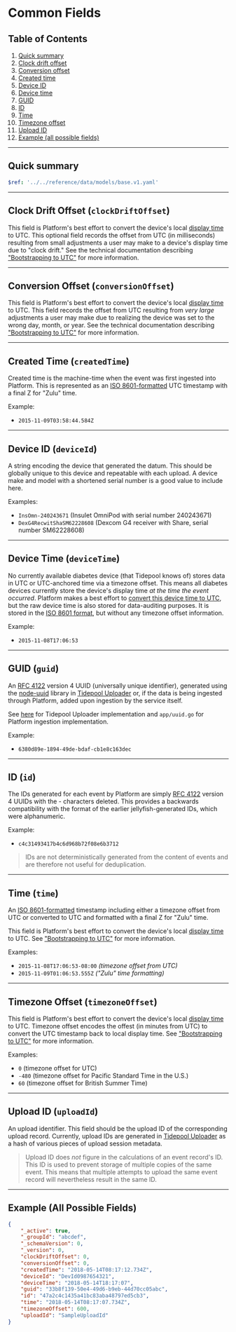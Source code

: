 # Common Fields

## Table of Contents

1. [Quick summary](#quick-summary)
2. [Clock drift offset](#clock-drift-offset-clockdriftoffset)
3. [Conversion offset](#conversion-offset-conversionoffset)
4. [Created time](#created-time-createdtime)
5. [Device ID](#device-id-deviceid)
6. [Device time](#device-time-devicetime)
7. [GUID](#guid-guid)
8. [ID](#id-id)
9. [Time](#time-time)
10. [Timezone offset](#timezone-offset-timezoneoffset)
11. [Upload ID](#upload-id-uploadid)
12. [Example (all possible fields)](#example-all-possible-fields)

---

## Quick summary

```yaml json_schema
$ref: '../../reference/data/models/base.v1.yaml'
```

---

## Clock Drift Offset (`clockDriftOffset`)

This field is Platform's best effort to convert the device's local [display time](#device-time-devicetime) to UTC. This optional field records the offset from UTC (in milliseconds) resulting from small adjustments a user may make to a device's display time due to "clock drift." See the technical documentation describing ["Bootstrapping to UTC"](../datetime/btutc.md#clock-drift-offset-clockdriftoffset) for more information.

---

## Conversion Offset (`conversionOffset`)

This field is Platform's best effort to convert the device's local [display time](#device-time-devicetime) to UTC. This field records the offset from UTC resulting from *very large* adjustments a user may make due to realizing the device was set to the wrong day, month, or year. See the technical documentation describing ["Bootstrapping to UTC"](../datetime/btutc.md#conversion-offset-conversionoffset) for more information.

---

## Created Time (`createdTime`)

Created time is the machine-time when the event was first ingested into Platform. This is represented as an [ISO 8601-formatted](../datetime/glossary.md#iso-8601) UTC timestamp with a final Z for "Zulu" time.

Example:

* `2015-11-09T03:58:44.584Z`

---

## Device ID (`deviceId`)

A string encoding the device that generated the datum. This should be globally unique to this device and repeatable with each upload. A device make and model with a shortened serial number is a good value to include here.

Examples:

* `InsOmn-240243671` (Insulet OmniPod with serial number 240243671)
* `DexG4RecwitShaSM62228608` (Dexcom G4 receiver with Share, serial number SM62228608)

---

## Device Time (`deviceTime`)

No currently available diabetes device (that Tidepool knows of) stores data in UTC or UTC-anchored time via a timezone offset. This means all diabetes devices currently store the device's display time *at the time the event occurred*. Platform makes a best effort to [convert this device time to UTC](../datetime/btutc.md), but the raw device time is also stored for data-auditing purposes. It is stored in the [ISO 8601 format](../datetime/glossary.md#iso-8601), but without any timezone offset information.

Example:

* `2015-11-08T17:06:53`

---

## GUID (`guid`)

An [RFC 4122](https://www.ietf.org/rfc/rfc4122.txt) version 4 UUID (universally unique identifier), generated using the [node-uuid](https://github.com/broofa/node-uuid) library in [Tidepool Uploader](https://github.com/tidepool-org/uploader) or, if the data is being ingested through Platform, added upon ingestion by the service itself.

See [here](http://github.com/tidepool-org/uploader/blob/master/lib/core/api.js) for Tidepool Uploader implementation and `app/uuid.go` for Platform ingestion implementation.

Example:

* `6380d89e-1894-49de-bdaf-cb1e8c163dec`

---

## ID (`id`)

The IDs generated for each event by Platform are simply [RFC 4122](https://www.ietf.org/rfc/rfc4122.txt) version 4 UUIDs with the - characters deleted. This provides a backwards compatibility with the format of the earlier jellyfish-generated IDs, which were alphanumeric.

Example:

* `c4c31493417b4c6d968b72f08e6b3712`

<!-- theme: info -->

> IDs are not deterministically generated from the content of events and are therefore not useful for deduplication.

---

## Time (`time`)

An [ISO 8601-formatted](../datetime/glossary.md#iso-8601) timestamp including either a timezone offset from UTC or converted to UTC and formatted with a final Z for "Zulu" time.

This field is Platform's best effort to convert the device's local [display time](#device-time-devicetime) to UTC. See ["Bootstrapping to UTC"](../datetime/btutc.md) for more information.

Examples:

* `2015-11-08T17:06:53-08:00` *(timezone offset from UTC)*
* `2015-11-09T01:06:53.555Z` *("Zulu" time formatting)*

---

## Timezone Offset (`timezoneOffset`)

This field is Platform's best effort to convert the device's local [display time](#device-time-devicetime) to UTC. Timezone offset encodes the offest (in minutes from UTC) to convert the UTC timestamp back to local display time. See ["Bootstrapping to UTC"](../datetime/btutc.md) for more information.

Examples:

* `0` (timezone offset for UTC)
* `-480` (timezone offset for Pacific Standard Time in the U.S.)
* `60` (timezone offset for British Summer Time)

---

## Upload ID (`uploadId`)

An upload identifier. This field should be the upload ID of the corresponding upload record. Currently, upload IDs are generated in [Tidepool Uploader](https://github.com/tidepool-org/uploader/blob/master/lib/core/api.js) as a hash of various pieces of upload session metadata.

<!-- theme: warning -->

> Upload ID does *not* figure in the calculations of an event record's ID. This ID is used to prevent storage of multiple copies of the same event. This means that multiple attempts to upload the same event record will nevertheless result in the same ID.

---

## Example (All Possible Fields)

```json
{
    "_active": true,
    "_groupId": "abcdef",
    "_schemaVersion": 0,
    "_version": 0,
    "clockDriftOffset": 0,
    "conversionOffset": 0,
    "createdTime": "2018-05-14T08:17:12.734Z",
    "deviceId": "DevId0987654321",
    "deviceTime": "2018-05-14T18:17:07",
    "guid": "33b8f139-50e4-49d6-b9eb-44d70cc05abc",
    "id": "47a2c4c1435a41bc83aba48797ed5cb3",
    "time": "2018-05-14T08:17:07.734Z",
    "timezoneOffset": 600,
    "uploadId": "SampleUploadId"
}
```

